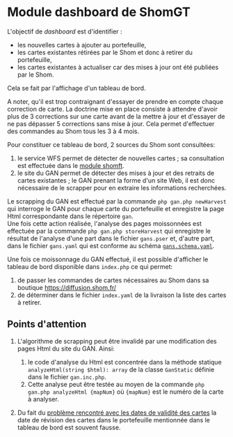 # Module dashboard de ShomGT
L'objectif de *dashboard* est d'identifier :

- les nouvelles cartes à ajouter au portefeuille,
- les cartes existantes rétirées par le Shom et donc à retirer du portefeuille,
- les cartes existantes à actualiser car des mises à jour ont été publiées par le Shom.

Cela se fait par l'affichage d'un tableau de bord.

A noter, qu'il est trop contraignant d'essayer de prendre en compte chaque correction de carte.
La doctrine mise en place consiste à attendre d'avoir plus de 3 corrections sur une carte avant de la mettre à jour
et d'essayer de ne pas dépasser 5 corrections sans mise à jour.
Cela permet d'effectuer des commandes au Shom tous les 3 à 4 mois.

Pour constituer ce tableau de bord, 2 sources du Shom sont consultées:

1. le service WFS permet de détecter de nouvelles cartes ; sa consultation est effectuée dans le [module shomft](../shomft).
2. le site du GAN permet de détecter des mises à jour et des retraits de cartes existantes ;
   le GAN prenant la forme d'un site Web, il est donc nécessaire de le scrapper pour en extraire les informations recherchées.

Le scrapping du GAN est effectué par la commande `php gan.php newHarvest` qui interroge le GAN pour chaque carte
du portefeuille et enregistre la page Html correspondante dans le répertoire `gan`.  
Une fois cette action réalisée, l'analyse des pages moissonnées est effectuée par la commande `php gan.php storeHarvest`
qui enregistre le résultat de l'analyse d'une part dans le fichier `gans.pser` et, d'autre part, dans le fichier `gans.yaml`
qui est conforme au schéma [`gans.schema.yaml`](gans.schema.yaml).

Une fois ce moissonnage du GAN effectué, il est possible d'afficher le tableau de bord disponible dans `index.php`
ce qui permet:

1. de passer les commandes de cartes nécessaires au Shom dans sa boutique https://diffusion.shom.fr/
2. de déterminer dans le fichier `index.yaml` de la livraison la liste des cartes à retirer.

## Points d'attention
1. L'algorithme de scrapping peut être invalidé par une modification des pages Html du site du GAN.
   Ainsi:

   1. le code d'analyse du Html est concentrée dans la méthode statique `analyzeHtml(string $html): array`
      de la classe `GanStatic` définie dans le fichier `gan.inc.php`.  
   2. Cette analyse peut être testée au moyen de la commande `php gan.php analyzeHtml {mapNum}`
      où `{mapNum}` est le numéro de la carte à analyser.
      
2. Du fait du [problème rencontré avec les dates de validité
   des cartes](../sgserver#23-probl%C3%A8me-rencontr%C3%A9-avec-les-dates-de-validit%C3%A9-des-cartes)
   la date de révision des cartes dans le portefeuille mentionnée dans le tableau de bord est souvent fausse.
   
